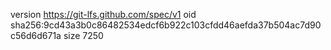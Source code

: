 version https://git-lfs.github.com/spec/v1
oid sha256:9cd43a3b0c86482534edcf6b922c103cfdd46aefda37b504ac7d90c56d6d671a
size 7250
